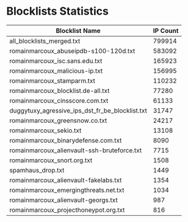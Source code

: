 # Blocklists Statistics
| Blocklist Name | IP Count |
|----|----|
| all_blocklists_merged.txt | 799914 |
| romainmarcoux_abuseipdb-s100-120d.txt | 583092 |
| romainmarcoux_isc.sans.edu.txt | 165923 |
| romainmarcoux_malicious-ip.txt | 156995 |
| romainmarcoux_stamparm.txt | 110232 |
| romainmarcoux_blocklist.de-all.txt | 77280 |
| romainmarcoux_cinsscore.com.txt | 61133 |
| duggytuxy_agressive_ips_dst_fr_be_blocklist.txt | 31747 |
| romainmarcoux_greensnow.co.txt | 24217 |
| romainmarcoux_sekio.txt | 13108 |
| romainmarcoux_binarydefense.com.txt | 8090 |
| romainmarcoux_alienvault-ssh-bruteforce.txt | 7715 |
| romainmarcoux_snort.org.txt | 1508 |
| spamhaus_drop.txt | 1449 |
| romainmarcoux_alienvault-fakelabs.txt | 1354 |
| romainmarcoux_emergingthreats.net.txt | 1034 |
| romainmarcoux_alienvault-georgs.txt | 987 |
| romainmarcoux_projecthoneypot.org.txt | 816 |
